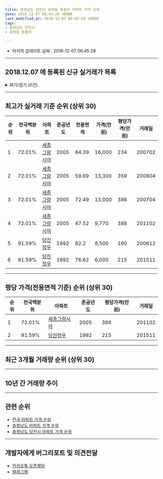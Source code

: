 ```yaml
---
title: 충청남도 당진시 송악읍 중흥리 아파트 가격 순위
date: 2018-12-07 06:45:28 +0900
last_modified_at: 2018-12-07 06:45:28 +0900
tags:
- 충청남도 당진시
- 송악읍 중흥리

---
```


* 마지막 업데이트 날짜 : 2018-12-07 06:45:28

---

## 2018.12.07 에 등록된 신규 실거래가 목록

<details>
<summary>펴기/접기 (0건)</summary>
<div markdown="1">

|아파트|전국백분위|준공년도|전용면적|가격(만원)|평당가격(만원)|거래일|
|---|---|---|---|---|---|---|
|없음|||||||


</div>
</details>

---

## 최고가 실거래 기준 순위 (상위 30)


|순위|전국백분위|아파트|준공년도|전용면적|가격(만원)|평당가격(만원)|거래일|
|---|---|---|---|---|---|---|---|
|1|72.01%|[세종그랑시아](https://search.naver.com/search.naver?query=%EC%B6%A9%EC%B2%AD%EB%82%A8%EB%8F%84+%EB%8B%B9%EC%A7%84%EC%8B%9C+%EC%86%A1%EC%95%85%EC%9D%8D+%EC%A4%91%ED%9D%A5%EB%A6%AC+%EC%84%B8%EC%A2%85%EA%B7%B8%EB%9E%91%EC%8B%9C%EC%95%84)|2005|84.39|16,000|234|200702|
|2|72.01%|[세종그랑시아](https://search.naver.com/search.naver?query=%EC%B6%A9%EC%B2%AD%EB%82%A8%EB%8F%84+%EB%8B%B9%EC%A7%84%EC%8B%9C+%EC%86%A1%EC%95%85%EC%9D%8D+%EC%A4%91%ED%9D%A5%EB%A6%AC+%EC%84%B8%EC%A2%85%EA%B7%B8%EB%9E%91%EC%8B%9C%EC%95%84)|2005|59.69|13,300|359|200804|
|3|72.01%|[세종그랑시아](https://search.naver.com/search.naver?query=%EC%B6%A9%EC%B2%AD%EB%82%A8%EB%8F%84+%EB%8B%B9%EC%A7%84%EC%8B%9C+%EC%86%A1%EC%95%85%EC%9D%8D+%EC%A4%91%ED%9D%A5%EB%A6%AC+%EC%84%B8%EC%A2%85%EA%B7%B8%EB%9E%91%EC%8B%9C%EC%95%84)|2005|72.49|13,000|386|200704|
|4|72.01%|[세종그랑시아](https://search.naver.com/search.naver?query=%EC%B6%A9%EC%B2%AD%EB%82%A8%EB%8F%84+%EB%8B%B9%EC%A7%84%EC%8B%9C+%EC%86%A1%EC%95%85%EC%9D%8D+%EC%A4%91%ED%9D%A5%EB%A6%AC+%EC%84%B8%EC%A2%85%EA%B7%B8%EB%9E%91%EC%8B%9C%EC%95%84)|2005|47.52|9,770|388|201102|
|5|91.59%|[당진정우](https://search.naver.com/search.naver?query=%EC%B6%A9%EC%B2%AD%EB%82%A8%EB%8F%84+%EB%8B%B9%EC%A7%84%EC%8B%9C+%EC%86%A1%EC%95%85%EC%9D%8D+%EC%A4%91%ED%9D%A5%EB%A6%AC+%EB%8B%B9%EC%A7%84%EC%A0%95%EC%9A%B0)|1992|82.2|8,500|160|200612|
|6|91.59%|[당진정우](https://search.naver.com/search.naver?query=%EC%B6%A9%EC%B2%AD%EB%82%A8%EB%8F%84+%EB%8B%B9%EC%A7%84%EC%8B%9C+%EC%86%A1%EC%95%85%EC%9D%8D+%EC%A4%91%ED%9D%A5%EB%A6%AC+%EB%8B%B9%EC%A7%84%EC%A0%95%EC%9A%B0)|1992|76.62|6,000|215|201511|


---

## 평당 가격(전용면적 기준) 순위 (상위 30)


|순위|전국백분위|아파트|준공년도|평당가격(만원)|거래일|
|---|---|---|---|---|---|
|1|72.01%|[세종그랑시아](https://search.naver.com/search.naver?query=%EC%B6%A9%EC%B2%AD%EB%82%A8%EB%8F%84+%EB%8B%B9%EC%A7%84%EC%8B%9C+%EC%86%A1%EC%95%85%EC%9D%8D+%EC%A4%91%ED%9D%A5%EB%A6%AC+%EC%84%B8%EC%A2%85%EA%B7%B8%EB%9E%91%EC%8B%9C%EC%95%84)|2005|388|201102|
|2|91.59%|[당진정우](https://search.naver.com/search.naver?query=%EC%B6%A9%EC%B2%AD%EB%82%A8%EB%8F%84+%EB%8B%B9%EC%A7%84%EC%8B%9C+%EC%86%A1%EC%95%85%EC%9D%8D+%EC%A4%91%ED%9D%A5%EB%A6%AC+%EB%8B%B9%EC%A7%84%EC%A0%95%EC%9A%B0)|1992|215|201511|


---

## 최근 3개월 거래량 순위 (상위 30)


<div style="width:100%;">
    <canvas id="deal_count_ranking" height="250"></canvas>
</div>


<script>
new Chart(document.getElementById("deal_count_ranking"), {
    type: 'horizontalBar',
    data: {
        labels: ['세종그랑시아'],
        datasets: [{
            label: '실거래 수',
            data: [3],
            borderColor: "rgba(255, 0, 128, 1)",
            backgroundColor: "rgba(255, 0, 128, 0.5)",
            fill: false,
        }]
    },
    options: {
        responsive: true,
        title: {
            display: true,
            text: '최근 3개월 거래량 순위'
        },
        tooltips: {
            mode: 'index',
            intersect: false,
            callbacks: {
                title: function(tooltipItems, data) {
                    return "실거래 수:";
                },
                label: function(tooltipItem, data) {
                    return data.labels[tooltipItem.index] + ": " + tooltipItem.xLabel;
                }
            }
        },
        hover: {
            mode: 'nearest',
            intersect: true
        },
        scales: {
            xAxes: [{
                display: true,
                scaleLabel: {
                    display: true,
                    labelString: '실거래 수'
                },
                ticks: {
                    suggestedMin: 0,
                }
            }],
            yAxes: [{
                display: true,
                ticks: {
                    autoSkip: false,
                    callback: function(value, index, values) {
                        if (value.length > 15)
                            return value.substr(0, 13) + "...";
                        else
                            return value;
                    }
                },
                scaleLabel: {
                    display: false,
                }
            }]
        }
    }
});

</script>


---

## 10년 간 거래량 추이


<div style="width:100%;">
    <canvas id="deal_progress" height="250"></canvas>
</div>

<script>
new Chart(document.getElementById("deal_progress"), {
    type: 'line',
    data: {
        labels: ['200812','200901','200902','200903','200904','200905','200906','200907','200908','200909','200910','200911','200912','201001','201002','201003','201004','201005','201006','201007','201008','201009','201010','201011','201012','201101','201102','201103','201104','201105','201106','201107','201108','201109','201110','201111','201112','201201','201202','201203','201204','201205','201206','201207','201208','201209','201210','201211','201212','201301','201302','201303','201304','201305','201306','201307','201308','201309','201310','201311','201312','201401','201402','201403','201404','201405','201406','201407','201408','201409','201410','201411','201412','201501','201502','201503','201504','201505','201506','201507','201508','201509','201510','201511','201512','201601','201602','201603','201604','201605','201606','201607','201608','201609','201610','201611','201612','201701','201702','201703','201704','201705','201706','201707','201708','201709','201710','201711','201712','201801','201802','201803','201804','201805','201806','201807','201808','201809','201810','201811','201812'],
        datasets: [{
            label: '실거래 수',
            pointRadius: 1,
            data: [0, 1, 7, 6, 4, 4, 8, 9, 9, 4, 3, 1, 2, 2, 3, 4, 3, 3, 4, 1, 2, 3, 6, 1, 3, 0, 5, 4, 7, 5, 3, 7, 7, 3, 6, 6, 5, 3, 2, 1, 6, 4, 11, 2, 1, 9, 10, 7, 7, 3, 4, 6, 4, 10, 7, 5, 4, 8, 5, 4, 6, 5, 7, 7, 10, 10, 4, 8, 6, 4, 6, 6, 4, 6, 5, 7, 5, 2, 5, 15, 3, 6, 4, 4, 2, 4, 5, 3, 1, 1, 2, 3, 2, 2, 3, 3, 0, 3, 2, 0, 3, 2, 0, 0, 2, 1, 0, 0, 1, 2, 0, 5, 3, 1, 4, 2, 1, 2, 2, 1, 0],
            borderColor: "rgba(255, 201, 14, 1)",
            backgroundColor: "rgba(255, 201, 14, 0.5)",
            fill: true,
        }]
    },
    options: {
        responsive: true,
        title: {
            display: true,
            text: '10년간 거래량 추이'
        },
        tooltips: {
            mode: 'index',
            intersect: false,
        },
        hover: {
            mode: 'nearest',
            intersect: true
        },
        scales: {
            xAxes: [{
                display: true,
                scaleLabel: {
                    display: true,
                    labelString: '년/월'
                }
            }],
            yAxes: [{
                display: true,
                ticks: {
                    suggestedMin: 0,
                },
                scaleLabel: {
                    display: true,
                    labelString: '실거래 수'
                }
            }]
        }
    }
});

</script>


---

## 관련 순위

- [전국 아파트 가격 순위](https://inasie.github.io/apt-ranking/전국)
- [충청남도 아파트 가격 순위](https://inasie.github.io/apt-ranking/충청남도)
- [충청남도 당진시 아파트 가격 순위](https://inasie.github.io/apt-ranking/충청남도-당진시)


---

## 개발자에게 버그리포트 및 의견전달

- [카카오톡 오픈채팅](https://open.kakao.com/o/gLJUAP4)
- [텔레그램](https://t.me/inasie)

